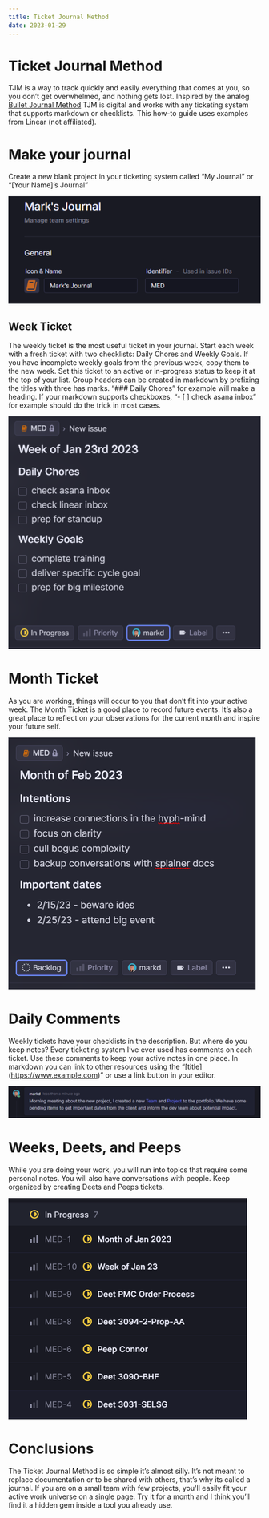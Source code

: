 ```yaml
---
title: Ticket Journal Method
date: 2023-01-29
---
```


# Ticket Journal Method
TJM is a way to track quickly and easily everything that comes at you, so you don’t get overwhelmed, and nothing gets lost. Inspired by the analog [Bullet Journal Method](https://bulletjournal.com/) TJM is digital and works with any ticketing system that supports markdown or checklists.  This how-to guide uses examples from Linear (not affiliated).

# Make your journal

Create a new blank project in your ticketing system called “My Journal” or “[Your Name]’s Journal”

![](/images/tjm-make.png)

## Week Ticket

The weekly ticket is the most useful ticket in your journal.  Start each week with a fresh ticket with two checklists: Daily Chores and Weekly Goals.  If you have incomplete weekly goals from the previous week, copy them to the new week.  Set this ticket to an active or in-progress status to keep it at the top of your list.  Group headers can be created in markdown by prefixing the titles with three has marks.  “### Daily Chores” for example will make a heading.  If your markdown supports checkboxes, “- [ ] check asana inbox” for example should do the trick in most cases. 
 

![](/images/tjm-week.png)

# Month Ticket

As you are working, things will occur to you that don’t fit into your active week.  The Month Ticket is a good place to record future events.  It’s also a great place to reflect on your observations for the current month and inspire your future self.

![](/images/tjm-month.png)

# Daily Comments

Weekly tickets have your checklists in the description.  But where do you keep notes?  Every ticketing system I’ve ever used has comments on each ticket.  Use these comments to keep your active notes in one place.  In markdown you can link to other resources using the “\[title\](https://www.example.com)” or use a link button in your editor.

![](/images/tjm-day.png)

# Weeks, Deets, and Peeps

While you are doing your work, you will run into topics that require some personal notes.  You will also have conversations with people.  Keep organized by creating Deets and Peeps tickets.  

![](/images/tjm-deets.png)

# Conclusions

The Ticket Journal Method is so simple it’s almost silly.  It’s not meant to replace documentation or to be shared with others, that’s why its called a journal.  If you are on a small team with few projects, you'll easily fit your active work universe on a single page.  Try it for a month and I think you’ll find it a hidden gem inside a tool you already use. 

